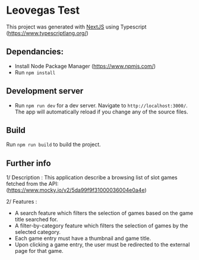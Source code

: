 # Leovegas Test

This project was generated with [NextJS](https://nextjs.org/) using Typescript (https://www.typescriptlang.org/)

## Dependancies: 
- Install Node Package Manager (https://www.npmjs.com/)
- Run `npm install`

## Development server
- Run `npm run dev` for a dev server. Navigate to `http://localhost:3000/`. The app will automatically reload if you change any of the source files.

## Build

Run `npm run build` to build the project. 

## Further info
1/ Description : This application describe a browsing list of slot games fetched from the API: (https://www.mocky.io/v2/5da99f9f31000036004e0a4e)

2/ Features :

- A search feature which filters the selection of games based on the game title searched for.
- A filter-by-category feature which filters the selection of games by the selected category.
- Each game entry must have a thumbnail and game title.
- Upon clicking a game entry, the user must be redirected to the external page for that game.